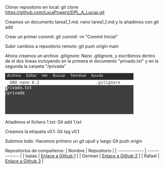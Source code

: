 Clonar repositorio en local:
git clone https://github.com/LucaPowerz/DPL_A_Lucas.git


Creamos un documento tarea1_1.md.
nano tarea1_1.md y lo añadimos con git add


Crear un primer commit:
git commit -m "Commit Inicial"


Subir cambios a repositorio remoto:
git push origin main


Ahora creamos un archivo .gitignore:
Nano .gitignore, y escribimos dentro de el dos lineas incluyendo en la primera el documento "privado.txt" y en la segunda la carpeta "/privada"


<img src="2.png">


Añadimos el fichero 1.txt:
Git add 1.txt


Creamos la etiqueta v0.1:
Git tag v0.1


Subimos todo:
Hacemos primero un git upull y luego
Git push origin


Repositorios de compañeros:
| Nombre | Repositorio |
| ------------- | ------------- |
| Isaias  | [Enlace a Github 1](https://github.com/IsaiasTolP/DPL_A_Isaias)  |
| German  | [Enlace a Github 2](https://github.com/GermanOjeda/DPL_A_German)   |
| Rafael | [Enlace a Github 3](https://github.com/RafaelMayor)   |
